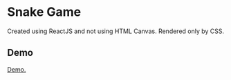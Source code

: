 # Snake Game

Created using ReactJS and not using HTML Canvas. Rendered only by CSS. 

## Demo
[Demo.](https://bad-snake-game.netlify.com/)
